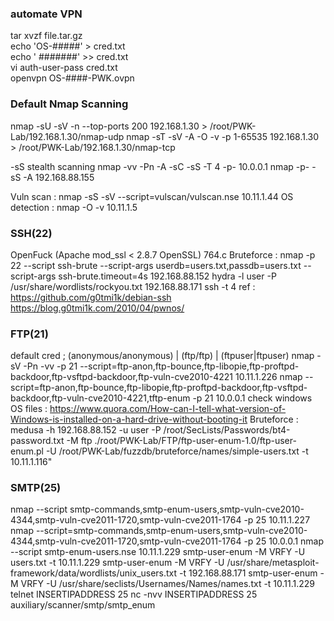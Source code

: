 ### automate VPN

tar xvzf file.tar.gz <br />
echo 'OS-#####' > cred.txt <br />
echo ' #######' >> cred.txt <br />
vi auth-user-pass cred.txt <br />
openvpn OS-####-PWK.ovpn 


### Default Nmap Scanning
nmap -sU -sV -n --top-ports 200 192.168.1.30  > /root/PWK-Lab/192.168.1.30/nmap-udp
nmap -sT -sV -A -O -v -p 1-65535 192.168.1.30 > /root/PWK-Lab/192.168.1.30/nmap-tcp

-sS stealth scanning
nmap -vv -Pn -A -sC -sS -T 4 -p- 10.0.0.1
nmap -p- -sS -A 192.168.88.155

Vuln scan : nmap -sS -sV --script=vulscan/vulscan.nse 10.11.1.44
OS detection : nmap -O -v 10.11.1.5


### SSH(22)
OpenFuck (Apache mod_ssl < 2.8.7 OpenSSL) 764.c 
Bruteforce : 
nmap -p 22 --script ssh-brute --script-args userdb=users.txt,passdb=users.txt --script-args ssh-brute.timeout=4s 192.168.88.152
hydra -l user -P /usr/share/wordlists/rockyou.txt  192.168.88.171 ssh -t 4
ref : 
https://github.com/g0tmi1k/debian-ssh 
https://blog.g0tmi1k.com/2010/04/pwnos/


### FTP(21)
default cred ; (anonymous/anonymous) | (ftp/ftp) | (ftpuser|ftpuser)
nmap -sV -Pn -vv -p 21  --script=ftp-anon,ftp-bounce,ftp-libopie,ftp-proftpd-backdoor,ftp-vsftpd-backdoor,ftp-vuln-cve2010-4221 10.11.1.226
nmap --script=ftp-anon,ftp-bounce,ftp-libopie,ftp-proftpd-backdoor,ftp-vsftpd-backdoor,ftp-vuln-cve2010-4221,tftp-enum -p 21 10.0.0.1
check windows OS files : https://www.quora.com/How-can-I-tell-what-version-of-Windows-is-installed-on-a-hard-drive-without-booting-it
Bruteforce : 
medusa -h 192.168.88.152 -u user -P /root/SecLists/Passwords/bt4-password.txt -M ftp
./root/PWK-Lab/FTP/ftp-user-enum-1.0/ftp-user-enum.pl -U /root/PWK-Lab/fuzzdb/bruteforce/names/simple-users.txt -t 10.11.1.116"


### SMTP(25)
nmap --script smtp-commands,smtp-enum-users,smtp-vuln-cve2010-4344,smtp-vuln-cve2011-1720,smtp-vuln-cve2011-1764 -p 25 10.11.1.227
nmap --script=smtp-commands,smtp-enum-users,smtp-vuln-cve2010-4344,smtp-vuln-cve2011-1720,smtp-vuln-cve2011-1764 -p 25 10.0.0.1
nmap --script smtp-enum-users.nse 10.11.1.229
smtp-user-enum -M VRFY -U users.txt -t 10.11.1.229
smtp-user-enum -M VRFY -U /usr/share/metasploit-framework/data/wordlists/unix_users.txt -t 192.168.88.171
smtp-user-enum -M VRFY -U  /usr/share/seclists/Usernames/Names/names.txt -t 10.11.1.229
telnet INSERTIPADDRESS 25
nc -nvv INSERTIPADDRESS 25
auxiliary/scanner/smtp/smtp_enum
